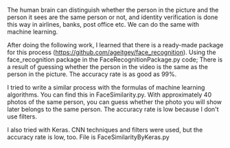 The human brain can distinguish whether the person in the picture and the person it sees are the same person or not, and identity verification is done this way in airlines, banks, post office etc. We can do the same with machine learning.

After doing the following work, I learned that there is a ready-made package for this process (https://github.com/ageitgey/face_recognition). Using the face_recognition package in the FaceRecognitionPackage.py code; There is a result of guessing whether the person in the video is the same as the person in the picture. The accuracy rate is as good as 99%.

I tried to write a similar process with the formulas of machine learning algorithms. You can find this in FaceSimilarity.py. With approximately 40 photos of the same person, you can guess whether the photo you will show later belongs to the same person. The accuracy rate is low because I don't use filters.

I also tried with Keras. CNN techniques and filters were used, but the accuracy rate is low, too. File is FaceSimilarityByKeras.py
